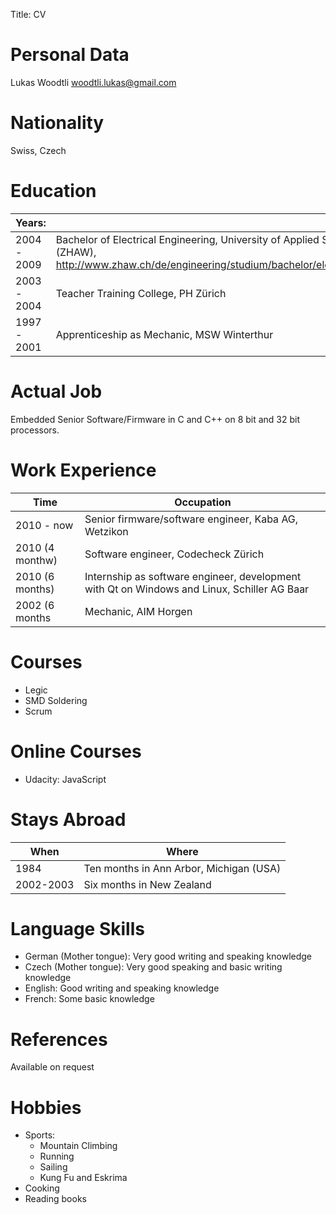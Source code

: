 Title: CV
		

# Personal Data	
Lukas Woodtli
woodtli.lukas@gmail.com


# Nationality
Swiss, Czech 

<!---
Family	
Parents
Werner Woodtli, Doctor

Jarmila Woodtli, Chemist
--->


# Education	
| Years:         |                                                                                          |
|----------------|------------------------------------------------------------------------------------------|
| 2004 - 2009    | Bachelor of Electrical Engineering, University of Applied Science Zürich (ZHAW), http://www.zhaw.ch/de/engineering/studium/bachelor/elektrotechnik.html |
| 2003 - 2004    | Teacher Training College, PH Zürich                                                      |
| 1997 - 2001    | Apprenticeship as Mechanic, MSW Winterthur                                               |


# Actual Job
Embedded Senior Software/Firmware in C and C++ on 8 bit and 32 bit processors.

# Work Experience	

| Time            | Occupation
|-----------------|---------------------------------------------------
| 2010 - now      | Senior firmware/software engineer, Kaba AG, Wetzikon           
| 2010 (4 monthw) | Software engineer, Codecheck Zürich
| 2010 (6 months) | Internship as software engineer, development with Qt on Windows and Linux, Schiller AG Baar
| 2002 (6 months  | Mechanic, AIM Horgen

# Courses
- Legic
- SMD Soldering
- Scrum
# Online Courses
- Udacity: JavaScript



# Stays Abroad
| When      | Where
|-----------|----------------------------------------
| 1984      | Ten months in Ann Arbor, Michigan (USA)
| 2002-2003 | Six months in New Zealand

# Language Skills

- German (Mother tongue): Very good writing and speaking knowledge 
- Czech (Mother tongue): Very good speaking and basic writing knowledge
- English: Good writing and speaking knowledge
- French: Some basic knowledge

# References	
Available on request

# Hobbies	

* Sports:
    * Mountain Climbing
    * Running
    * Sailing
    * Kung Fu and Eskrima
* Cooking
* Reading books




<!--- courses: Legic, SMD Soldering, Scrum
      Online Courses: Udacity: JavaScript ...  --->

<!--- bookshelf
       Gof, DesPatterns (Head First), C++... --->


